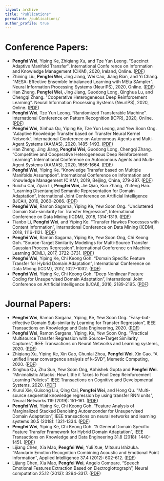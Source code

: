 ```yaml
---
layout: archive
title: "Publications"
permalink: /publications/
author_profile: true
---
```

Conference Papers:
======
- **Pengfei Wei**, Yiping Ke, Zhiqiang Xu, and Tze Yun Leong. "Succinct Adaptive Manifold Transfer". International Confe rence on Information and Knowledge Management (CIKM), 2020, Ireland, Online. ([PDF](https://dl.acm.org/doi/pdf/10.1145/3340531.3411921))
- Zhining Liu, **Pengfei Wei**, Jing Jiang, Wei Cao, Jiang Bian, and Yi Chang. "MESA: Effective Ensemble Imbalanced Learning with MEta SAmpler". Neural Information Processing Systems (NeurIPS), 2020, Online. ([PDF](https://arxiv.org/pdf/2010.08830.pdf))
- Han Zheng, **Pengfei Wei**, Jing Jiang, Guodong Long, Qinghua Lu, and Chengqi Zhang. "Cooperative Heterogeneous Deep Reinforcement Learning". Neural Information Processing Systems (NeurIPS), 2020, Online. ([PDF](https://arxiv.org/pdf/2011.00791.pdf))
- **Pengfei Wei**, Tze Yun Leong. “Randomized Transferable Machine”. International Conference on Pattern Recognition (ICPR), 2020, Online. ([PDF](https://arxiv.org/pdf/2011.13629.pdf))
-	**Pengfei Wei**, Xinhua Qu, Yiping Ke, Tze Yun Leong, and Yew Soon Ong. “Adaptive Knowledge Transfer based on Transfer Neural Kernel Network”. International Conference on Autonomous Agents and Multi-Agent Systems (AAMAS), 2020, 1485-1493. ([PDF](https://dl.acm.org/doi/pdf/10.5555/3398761.3398932))
-	Han Zheng, Jing Jiang, **Pengfei Wei**, Guodong Long, Chengqi Zhang. “Competitive and Cooperative Heterogeneous Deep Reinforcement Learning”. International Conference on Autonomous Agents and Multi-Agent Systems (AAMAS), 2020, 1656-1664. ([PDF](https://dl.acm.org/doi/pdf/10.5555/3398761.3398951))
-	**Pengfei Wei**, Yiping Ke. “Knowledge Transfer based on Multiple Manifolds Assumption”. International Conference on Information and Knowledge Management (CIKM), 2019, Beijing, China, 279-287. ([PDF](https://dl.acm.org/doi/pdf/10.1145/3357384.3357953))
-	Ruichu Cai, Zijian Li, **Pengfei Wei**, Jie Qiao, Kun Zhang, Zhifeng Hao. “Learning Disentangled Semantic Representation for Domain Adaptation”, International Joint Conference on Artificial Intelligence (IJCAI), 2019, 2060–2066. ([PDF](https://www.ijcai.org/Proceedings/2019/0285.pdf))
-	**Pengfei Wei**, Ramon Sagarna, Yiping Ke, Yew Soon Ong. “Uncluttered Domain Sub-similarity for Transfer Regression”, International Conference on Data Mining (ICDM), 2018, 1314-1319. ([PDF](https://ieeexplore.ieee.org/document/8594987))
-	Tianbo Li, **Pengfei Wei**, and Yiping Ke. “Transfer Hawkes Processes with Content Information”, International Conference on Data Mining (ICDM), 2018, 1116-1121. ([PDF](https://ieeexplore.ieee.org/document/8594954))
-	**Pengfei Wei**, Ramon Sagarna, Yiping Ke, Yew Soon Ong, Chi Keong Goh. “Source-Target Similarity Modelings for Multi-Source Transfer Gaussian Process Regression”, International Conference on Machine Learning (ICML), 2017, 3722-3731. ([PDF](http://proceedings.mlr.press/v70/wei17a/wei17a.pdf))
-	**Pengfei Wei**, Yiping Ke, Chi Keong Goh. “Domain Specific Feature Transfer for Hybrid Domain Adaptation”, International Conference on Data Mining (ICDM), 2017, 1027-1032. ([PDF](https://ieeexplore.ieee.org/document/8432087))
-	**Pengfei Wei**, Yiping Ke, Chi Keong Goh. “Deep Nonlinear Feature Coding for Unsupervised Domain Adaptation”, International Joint Conference on Artificial Intelligence (IJCAI), 2016, 2189-2195. ([PDF](https://www.ijcai.org/Proceedings/16/Papers/312.pdf))


Journal Papers:
======
-	**Pengfei Wei**, Ramon Sargana, Yiping, Ke, Yew Soon Ong. “Easy-but-effective Domain Sub-similarity Learning for Transfer Regression”, IEEE Transactions on Knowledge and Data Engineering, 2020. ([PDF](https://www.computer.org/csdl/journal/tk/5555/01/09266749/1oZxqu9nYcg))
-	**Pengfei Wei**, Ramon Sargana, Yiping, Ke, Yew Soon Ong. “Practical Multisource Transfer Regression with Source–Target Similarity Captures”, IEEE Transactions on Neural Networks and Learning systems, 2020. ([PDF](https://ieeexplore.ieee.org/document/9165968))
-	Zhiqiang Xu, Yiping Ke, Xin Cao, Chunlai Zhou, **Pengfei Wei**, Xin Gao. “A unified linear convergence analysis of k-SVD”, Memetic Computing, 2020. ([PDF](https://link.springer.com/article/10.1007%2Fs12293-020-00315-4))
-	Xinghua Qu, Zhu Sun, Yew Soon Ong, Abhishek Gupta and **Pengfei Wei**. “Minimalistic Attacks: How Little it Takes to Fool Deep Reinforcement Learning Policies”. IEEE Transactions on Cognitive and Developmental Systems, 2020. ([PDF](https://arxiv.org/pdf/1911.03849.pdf))
-	Xiurui Xie, Guisong Liu, Qing Cai, **Pengfei Wei**, and Hong Qu. "Multi-source sequential knowledge regression by using transfer RNN units", Neural Networks 119 (2019): 151-161. ([PDF](https://www.sciencedirect.com/science/article/abs/pii/S0893608019302217))
-	**Pengfei Wei**, Yiping Ke, Chi Keong Goh. “Feature Analysis of Marginalized Stacked Denoising Autoenconder for Unsupervised Domain Adaptation”, IEEE transactions on neural networks and learning systems 30.5 (2018): 1321-1334. ([PDF](https://ieeexplore.ieee.org/abstract/document/8475034))
-	**Pengfei Wei**, Yiping Ke, Chi Keong Goh. “A General Domain Specific Feature Transfer Framework for Hybrid Domain Adaptation”, IEEE Transactions on Knowledge and Data Engineering 31.8 (2018): 1440-1451. ([PDF](https://ieeexplore.ieee.org/document/8432087))
-	Lijiang Chen, Xia Mao, **Pengfei Wei**, Yuli Xue, Mitsuru Ishizuka. “Mandarin Emotion Recognition Combining Acoustic and Emotional Point Information”, Applied Intelligence 37.4 (2012): 602-612. ([PDF](https://link.springer.com/article/10.1007/s10489-012-0352-1))
-	Lijiang Chen, Xia Mao, **Pengfei Wei**, Angelo Compare. “Speech Emotional Features Extraction Based on Electroglottograph”, Neural computation 25.12 (2013): 3294-3317. ([PDF](https://www.mitpressjournals.org/doi/abs/10.1162/NECO_a_00523))
